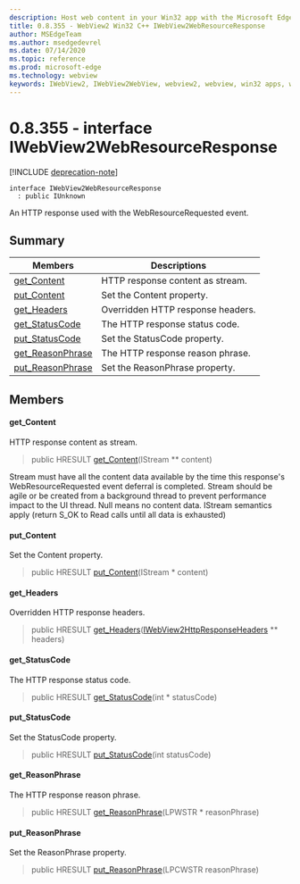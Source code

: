```yaml
---
description: Host web content in your Win32 app with the Microsoft Edge WebView2 control
title: 0.8.355 - WebView2 Win32 C++ IWebView2WebResourceResponse
author: MSEdgeTeam
ms.author: msedgedevrel
ms.date: 07/14/2020
ms.topic: reference
ms.prod: microsoft-edge
ms.technology: webview
keywords: IWebView2, IWebView2WebView, webview2, webview, win32 apps, win32, edge
---
```


# 0.8.355 - interface IWebView2WebResourceResponse 

[!INCLUDE [deprecation-note](../../includes/deprecation-note.md)]

```
interface IWebView2WebResourceResponse
  : public IUnknown
```

An HTTP response used with the WebResourceRequested event.

## Summary

 Members                        | Descriptions
--------------------------------|---------------------------------------------
[get_Content](#get_content) | HTTP response content as stream.
[put_Content](#put_content) | Set the Content property.
[get_Headers](#get_headers) | Overridden HTTP response headers.
[get_StatusCode](#get_statuscode) | The HTTP response status code.
[put_StatusCode](#put_statuscode) | Set the StatusCode property.
[get_ReasonPhrase](#get_reasonphrase) | The HTTP response reason phrase.
[put_ReasonPhrase](#put_reasonphrase) | Set the ReasonPhrase property.

## Members

#### get_Content 

HTTP response content as stream.

> public HRESULT [get_Content](#get_content)(IStream ** content)

Stream must have all the content data available by the time this response's WebResourceRequested event deferral is completed. Stream should be agile or be created from a background thread to prevent performance impact to the UI thread. Null means no content data. IStream semantics apply (return S_OK to Read calls until all data is exhausted)

#### put_Content 

Set the Content property.

> public HRESULT [put_Content](#put_content)(IStream * content)

#### get_Headers 

Overridden HTTP response headers.

> public HRESULT [get_Headers](#get_headers)([IWebView2HttpResponseHeaders](IWebView2HttpResponseHeaders.md) ** headers)

#### get_StatusCode 

The HTTP response status code.

> public HRESULT [get_StatusCode](#get_statuscode)(int * statusCode)

#### put_StatusCode 

Set the StatusCode property.

> public HRESULT [put_StatusCode](#put_statuscode)(int statusCode)

#### get_ReasonPhrase 

The HTTP response reason phrase.

> public HRESULT [get_ReasonPhrase](#get_reasonphrase)(LPWSTR * reasonPhrase)

#### put_ReasonPhrase 

Set the ReasonPhrase property.

> public HRESULT [put_ReasonPhrase](#put_reasonphrase)(LPCWSTR reasonPhrase)


